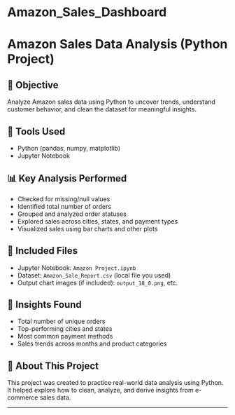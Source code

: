 # Amazon_Sales_Dashboard
# Amazon Sales Data Analysis (Python Project)

## 📌 Objective
Analyze Amazon sales data using Python to uncover trends, understand customer behavior, and clean the dataset for meaningful insights.

## 🧰 Tools Used
- Python (pandas, numpy, matplotlib)
- Jupyter Notebook

## 📊 Key Analysis Performed
- Checked for missing/null values
- Identified total number of orders
- Grouped and analyzed order statuses
- Explored sales across cities, states, and payment types
- Visualized sales using bar charts and other plots

## 📁 Included Files
- Jupyter Notebook: `Amazon Project.ipynb`
- Dataset: `Amazon_Sale_Report.csv` (local file you used)
- Output chart images (if included): `output_18_0.png`, etc.

## 🧠 Insights Found
- Total number of unique orders
- Top-performing cities and states
- Most common payment methods
- Sales trends across months and product categories

## 📌 About This Project
This project was created to practice real-world data analysis using Python. It helped explore how to clean, analyze, and derive insights from e-commerce sales data.

---




